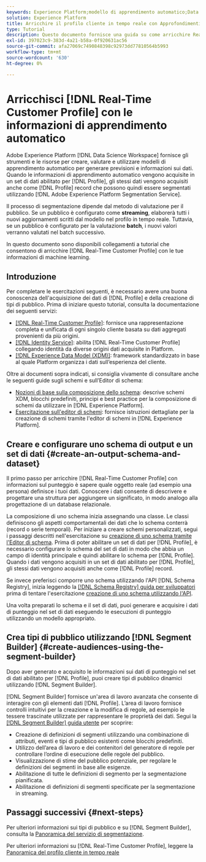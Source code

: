 ```yaml
---
keywords: Experience Platform;modello di apprendimento automatico;Data Science Workspace;Profilo cliente in tempo reale;argomenti popolari;machine learning insights
solution: Experience Platform
title: Arricchire il profilo cliente in tempo reale con Approfondimenti apprendimento automatico
type: Tutorial
description: Questo documento fornisce una guida su come arricchire Real-Time Customer Profile con informazioni sull’apprendimento automatico.
exl-id: 397023c9-383d-4a21-b58a-0f920631ac56
source-git-commit: afa27069c7490848398c92973dd77810564b5993
workflow-type: tm+mt
source-wordcount: '630'
ht-degree: 0%

---
```


# Arricchisci [!DNL Real-Time Customer Profile] con le informazioni di apprendimento automatico

Adobe Experience Platform [!DNL Data Science Workspace] fornisce gli strumenti e le risorse per creare, valutare e utilizzare modelli di apprendimento automatico per generare previsioni e informazioni sui dati. Quando le informazioni di apprendimento automatico vengono acquisite in un set di dati abilitato per [!DNL Profile], gli stessi dati vengono acquisiti anche come [!DNL Profile] record che possono quindi essere segmentati utilizzando [!DNL Adobe Experience Platform Segmentation Service].

Il processo di segmentazione dipende dal metodo di valutazione per il pubblico. Se un pubblico è configurato come **streaming**, elaborerà tutti i nuovi aggiornamenti scritti dal modello nel profilo in tempo reale. Tuttavia, se un pubblico è configurato per la valutazione **batch**, i nuovi valori verranno valutati nel batch successivo.

In questo documento sono disponibili collegamenti a tutorial che consentono di arricchire [!DNL Real-Time Customer Profile] con le tue informazioni di machine learning.

## Introduzione

Per completare le esercitazioni seguenti, è necessario avere una buona conoscenza dell&#39;acquisizione dei dati di [!DNL Profile] e della creazione di tipi di pubblico. Prima di iniziare questo tutorial, consulta la documentazione dei seguenti servizi:

- [[!DNL Real-Time Customer Profile]](../../profile/home.md): fornisce una rappresentazione completa e unificata di ogni singolo cliente basata su dati aggregati provenienti da più origini.
- [[!DNL Identity Service]](../../identity-service/home.md): abilita [!DNL Real-Time Customer Profile] collegando identità da diverse origini dati acquisite in Platform.
- [[!DNL Experience Data Model (XDM)]](../../xdm/home.md): framework standardizzato in base al quale Platform organizza i dati sull’esperienza del cliente.

Oltre ai documenti sopra indicati, si consiglia vivamente di consultare anche le seguenti guide sugli schemi e sull’Editor di schema:

- [Nozioni di base sulla composizione dello schema](../../xdm/schema/composition.md): descrive schemi XDM, blocchi predefiniti, principi e best practice per la composizione di schemi da utilizzare in [!DNL Experience Platform].
- [Esercitazione sull&#39;editor di schemi](../../xdm/tutorials/create-schema-ui.md): fornisce istruzioni dettagliate per la creazione di schemi tramite l&#39;editor di schemi in [!DNL Experience Platform].

## Creare e configurare uno schema di output e un set di dati {#create-an-output-schema-and-dataset}

Il primo passo per arricchire [!DNL Real-Time Customer Profile] con informazioni sul punteggio è sapere quale oggetto reale (ad esempio una persona) definisce i tuoi dati. Conoscere i dati consente di descrivere e progettare una struttura per aggiungere un significato, in modo analogo alla progettazione di un database relazionale.

La composizione di uno schema inizia assegnando una classe. Le classi definiscono gli aspetti comportamentali dei dati che lo schema conterrà (record o serie temporali). Per iniziare a creare schemi personalizzati, segui i passaggi descritti nell&#39;esercitazione su [creazione di uno schema tramite l&#39;Editor di schema](../../xdm/tutorials/create-schema-ui.md). Prima di poter abilitare un set di dati per [!DNL Profile], è necessario configurare lo schema del set di dati in modo che abbia un campo di identità principale e quindi abilitare lo schema per [!DNL Profile]. Quando i dati vengono acquisiti in un set di dati abilitato per [!DNL Profile], gli stessi dati vengono acquisiti anche come [!DNL Profile] record.

Se invece preferisci comporre uno schema utilizzando l&#39;API [!DNL Schema Registry], inizia leggendo la [[!DNL Schema Registry] guida per sviluppatori](../../xdm/api/getting-started.md) prima di tentare l&#39;esercitazione [creazione di uno schema utilizzando l&#39;API](../../xdm/tutorials/create-schema-api.md).

Una volta preparati lo schema e il set di dati, puoi generare e acquisire i dati di punteggio nel set di dati eseguendo le esecuzioni di punteggio utilizzando un modello appropriato.

## Crea tipi di pubblico utilizzando [!DNL Segment Builder] {#create-audiences-using-the-segment-builder}

Dopo aver generato e acquisito le informazioni sui dati di punteggio nel set di dati abilitato per [!DNL Profile], puoi creare tipi di pubblico dinamici utilizzando [!DNL Segment Builder].

[!DNL Segment Builder] fornisce un&#39;area di lavoro avanzata che consente di interagire con gli elementi dati [!DNL Profile]. L’area di lavoro fornisce controlli intuitivi per la creazione e la modifica di regole, ad esempio le tessere trascinate utilizzate per rappresentare le proprietà dei dati. Segui la [[!DNL Segment Builder] guida utente](../../segmentation/ui/segment-builder.md) per scoprire:

- Creazione di definizioni di segmenti utilizzando una combinazione di attributi, eventi e tipi di pubblico esistenti come blocchi predefiniti.
- Utilizzo dell’area di lavoro e dei contenitori del generatore di regole per controllare l’ordine di esecuzione delle regole del pubblico.
- Visualizzazione di stime del pubblico potenziale, per regolare le definizioni dei segmenti in base alle esigenze.
- Abilitazione di tutte le definizioni di segmento per la segmentazione pianificata.
- Abilitazione di definizioni di segmenti specificate per la segmentazione in streaming.

## Passaggi successivi {#next-steps}

Per ulteriori informazioni sui tipi di pubblico e su [!DNL Segment Builder], consulta la [Panoramica del servizio di segmentazione](../../segmentation/home.md).

Per ulteriori informazioni su [!DNL Real-Time Customer Profile], leggere la [Panoramica del profilo cliente in tempo reale](../../profile/home.md)
